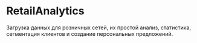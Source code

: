 # RetailAnalytics

Загрузка данных для розничных сетей, их простой анализ, статистика, сегментация клиентов и создание персональных предложений.


